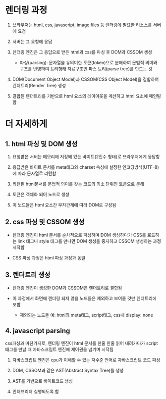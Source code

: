 # 렌더링 과정

1. 브라우저는 html, css, javascript, image files 등 렌더링에 필요한 리소스를 서버에 요청

2. 서버는 그 요청에 응답

3. 렌더링 엔진은 그 응답으로 받은 html과 css를 파싱 후 DOM과 CSSOM 생성

   - 파싱(parsing): 문자열을 유의미한 토큰(token)으로 분해하여 문법적 의미와 구조를 반영하여 트리형태 자료구조인 파스 트리(parse tree)를 만드는 것

4. DOM(Document Object Model)과 CSSOM(CSS Object Model)을 결합하여 렌더트리(Render Tree) 생성

5. 결합된 렌더트리를 기반으로 html 요소의 레이아웃을 계산하고 html 요소에 페인팅 함

# 더 자세하게

## 1. html 파싱 및 DOM 생성

1. 요청받은 서버는 메모리에 저장돼 있는 바이트(2진수 형태)로 브라우저에게 응답함

2. 응답받은 바이트 문서를 meta태그와 charset 속성에 설정한 인코딩방식(UTF-8)에 따라 문자열로 리턴함

3. 리턴된 html문서를 문법적 의미를 갖는 코드의 최소 단위인 토큰으로 분해

4. 토큰은 객체화 되어 노드로 생성

5. 이 노드들은 html 요소간 부자관계에 따라 DOM로 구성됨

## 2. css 파싱 및 CSSOM 생성

- 렌더링 엔진이 html 문서를 순차적으로 파싱하며 DOM 생성하다가 CSS를 로드하는 link 태그나 style 태그를 만나면 DOM 생성을 중지하고 CSSOM 생성하는 과정 시작함

- CSS 파싱 과정은 html 파싱 과정과 동일

## 3. 렌더트리 생성

- 렌더링 엔진이 생성한 DOM과 CSSOM은 렌더트리로 결합됨

- 이 과정에서 화면에 렌더링 되지 않을 노드들은 제외하고 보여줄 것만 렌더트리에 포함
  - 제외되는 노드들 예: html의 meta태그, script태그, css내 display: none

## 4. javascript parsing

css파싱과 마찬가지로, 렌더링 엔진이 html 문서를 한줄 한줄 읽어 내려가다가 script태그를 만날 때 자바스크립트 엔진에 제어권을 넘기며 시작됨

1. 자바스크립트 엔진은 cpu가 이해할 수 있는 저수준 언어로 자바스크립트 코드 파싱

2. DOM, CSSOM과 같은 AST(Abstract Syntax Tree)를 생성

3. AST를 기반으로 바이트코드 생성

4. 인터프리터 실행되도록 함
